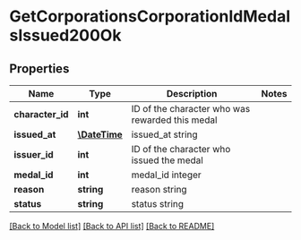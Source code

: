 # GetCorporationsCorporationIdMedalsIssued200Ok

## Properties
Name | Type | Description | Notes
------------ | ------------- | ------------- | -------------
**character_id** | **int** | ID of the character who was rewarded this medal | 
**issued_at** | [**\DateTime**](\DateTime.md) | issued_at string | 
**issuer_id** | **int** | ID of the character who issued the medal | 
**medal_id** | **int** | medal_id integer | 
**reason** | **string** | reason string | 
**status** | **string** | status string | 

[[Back to Model list]](../../README.md#documentation-for-models) [[Back to API list]](../../README.md#documentation-for-api-endpoints) [[Back to README]](../../README.md)

